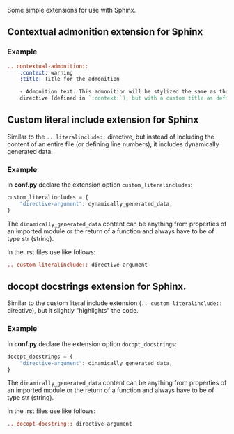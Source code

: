 
Some simple extensions for use with Sphinx.

## Contextual admonition extension for Sphinx

### Example

```rst
.. contextual-admonition::
    :context: warning
    :title: Title for the admonition

    - Admonition text. This admonition will be stylized the same as the `.. warning::`
    directive (defined in `:context:`), but with a custom title as defined by `:title:`.
```

## Custom literal include extension for Sphinx

Similar to the `.. literalinclude::` directive, but instead of including the content of
an entire file (or defining line numbers), it includes dynamically generated data.

### Example

In **conf.py** declare the extension option `custom_literalincludes`:

```python
custom_literalincludes = {
    "directive-argument": dynamically_generated_data,
}
```

The `dinamically_generated_data` content can be anything from properties of an imported
module or the return of a function and always have to be of type str (string).

In the .rst files use like follows:

```rst
.. custom-literalinclude:: directive-argument
```

## docopt docstrings extension for Sphinx.

Similar to the custom literal include extension (`.. custom-literalinclude::` directive), but it slightly "highlights" the code.

### Example

In **conf.py** declare the extension option `docopt_docstrings`:

```python
docopt_docstrings = {
    "directive-argument": dinamically_generated_data,
}
```

The `dinamically_generated_data` content can be anything from properties of an imported
module or the return of a function and always have to be of type str (string).

In the .rst files use like follows:

```rst
.. docopt-docstring:: directive-argument
```
